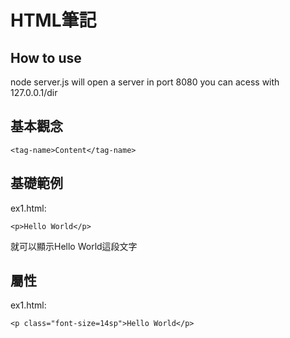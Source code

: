 # HTML筆記
## How to use
node server.js will open a server in port 8080 
you can acess with 127.0.0.1/dir
## 基本觀念
```
<tag-name>Content</tag-name>
```
## 基礎範例
ex1.html:
```html=
<p>Hello World</p>
```
就可以顯示Hello World這段文字
## 屬性
ex1.html:
```html=
<p class="font-size=14sp">Hello World</p>
```